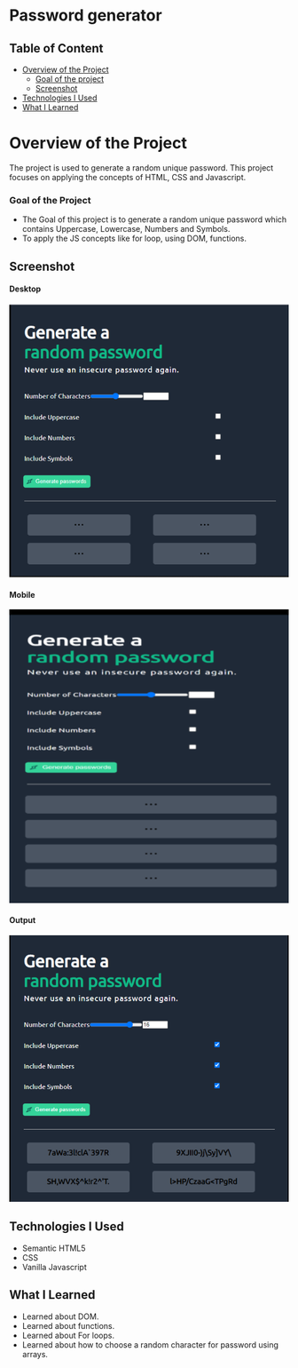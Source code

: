 # Password generator

## Table of Content

 * [Overview of the Project](#overview-of-the-project)
      * [Goal of the project](#goal-of-the-project)
      * [Screenshot](#screenshot)
 * [Technologies I Used](#technologies-i-used)
 * [What I Learned](#what-i-learned) 

# Overview of the Project
The project is used to generate a random unique password. This project focuses on applying the concepts of HTML, CSS and Javascript.

### Goal of the Project
* The Goal of this project is to generate a random unique password which contains Uppercase, Lowercase, Numbers and Symbols.
* To apply the JS concepts like for loop, using DOM, functions.

## Screenshot

#### Desktop

![](./images/passwordgeneratordesktop.png)

#### Mobile

![](./images/passwordgeneratormobile.png)

#### Output

![](./images/passwordgeneratoroutput.png)


## Technologies I Used
* Semantic HTML5
* CSS
* Vanilla Javascript

## What I Learned
* Learned about DOM.
* Learned about functions.
* Learned about For loops.
* Learned about how to choose a random character for password using arrays.

